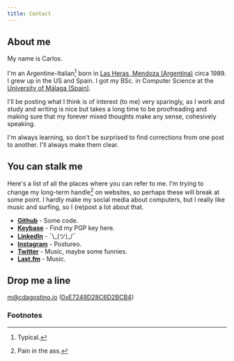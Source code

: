 ```yaml
---
title: Contact
---
```


## About me

My name is Carlos.

I'm an Argentine-Italian[^typical] born in [Las Heras, Mendoza (Argentina)](https://www.google.com/search?site=&tbm=isch&source=hp&q=mendoza+argentina)
circa 1989. I grew up in the US and Spain. I got my BSc. in Computer Science at
the [University of Málaga (Spain)](http://www.uma.es/etsi-informatica/?set_language=en).

I'll be posting what I think is of interest (to me) very sparingly, as I work
and study and writing is nice but takes a long time to be proofreading and
making sure that my forever mixed thoughts make any sense, cohesively speaking.

I'm always learning, so don't be surprised to find corrections from one post
to another. I'll always make them clear.

## You can stalk me

Here's a list of all the places where you can refer to me. I'm trying to change
my long-term handle[^pain] on websites, so perhaps these will break at some
point. I hardly make my social media about computers, but I really like music
and surfing, so I (re)post a lot about that.

- [**Github**](https://github.com/carlosdagos) - Some code.
- [**Keybase**](https://keybase.io/carlosdagos) - Find my PGP key here.
- [**LinkedIn**](https://www.linkedin.com/in/carlos-dagostino) - ¯\\\_(ツ)\_/¯
- [**Instagram**](https://www.instagram.com/carlosdagos) - Postureo.
- [**Twitter**](https://twitter.com/carlos_dagos_) - Music, maybe some funnies.
- [**Last.fm**](http://www.last.fm/user/charlydagos) - Music.

## Drop me a line

[m@cdagostino.io](E7249D28C6D2BCB4) ([0xE7249D28C6D2BCB4](https://keybase.io/carlosdagos))

### Footnotes

[^typical]: Typical.
[^pain]: Pain in the ass.
